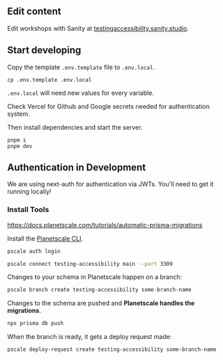 ## Edit content

Edit workshops with Sanity at [testingaccessibility.sanity.studio](https://testingaccessibility.sanity.studio/).

## Start developing

Copy the template `.env.template` file to `.env.local`.

```shell
cp .env.template .env.local
```

`.env.local` will need new values for every variable.

Check Vercel for Github and Google secrets needed for authentication system.

Then install dependencies and start the server.

```shell
pnpm i
pnpm dev
```

## Authentication in Development

We are using next-auth for authentication via JWTs. You'll need to get it running locally!

### Install Tools

https://docs.planetscale.com/tutorials/automatic-prisma-migrations

Install the [Planetscale CLI](https://github.com/planetscale/cli).

```bash
pscale auth login
```

```bash
pscale connect testing-accessibility main --port 3309
```

Changes to your schema in Planetscale happen on a branch:

```bash
pscale branch create testing-accessibility some-branch-name
```

Changes to the schema are pushed and **Planetscale handles the migrations**.

```bash
npx prisma db push
```

When the branch is ready, it gets a deploy request made:

```bash
pscale deploy-request create testing-accessibility some-branch-name
```


